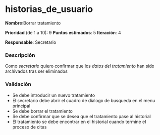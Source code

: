 # historias_de_usuario

**Nombre**:Borrar tratamiento

**Prioridad** (de 1 a 10): 9
**Puntos estimados**: 5
**Iteración**: 4

**Responsable**: Secretario

### Descripción

Como *secretario* quiero confirmar que los *datos del tratamiento* han sido archivados tras ser eliminados

### Validación

* Se debe introducir un nuevo tratamiento
* El secretario debe abrir el cuadro de dialogo de busqueda en el menu principal
* Se debe borrar el tratamiento
* Se debe confirmar que se desea que el tratamiento pase al historial
* El tratamiento se debe encontrar en el historial cuando termine el proceso
 de citas